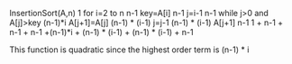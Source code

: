 InsertionSort(A,n)            1
for i=2 to n                  n-1
  key=A[i]                    n-1
  j=i-1                       n-1
  while j>0 and A[j]>key      (n-1)*i
    A[j+1]=A[j]               (n-1) * (i-1)
    j=j-1                     (n-1) * (i-1)
  A[j+1]                      n-1
1 + n-1 + n-1 + n-1 +(n-1)*i + (n-1) * (i-1) + (n-1) * (i-1) + n-1

This function is quadratic since the highest order term is (n-1) * i
